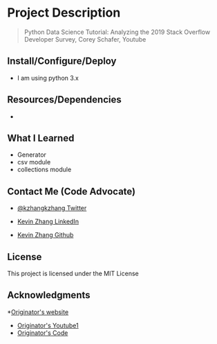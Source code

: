 # Project Description

> Python Data Science Tutorial: Analyzing the 2019 Stack Overflow Developer Survey, Corey Schafer, Youtube

## Install/Configure/Deploy

- I am using python 3.x

## Resources/Dependencies

* []()

## What I Learned

- Generator
- csv module
- collections module

## Contact Me (Code Advocate)

* [@kzhangkzhang Twitter](https://twitter.com/kzhangkzhang)

* [Kevin Zhang LinkedIn](https://www.linkedin.com/in/kevin-zhang-apex-ebs-bigdata/)

* [Kevin Zhang Github](https://www.github.com/kzhangkzhang)

## License

This project is licensed under the MIT License

## Acknowledgments

*[Originator's website](https://www.coreyms.com)
* [Originator's Youtube1](https://www.youtube.com/watch?v=_P7X8tMplsw)
* [Originator's Code](https://github.com/CoreyMSchafer/code_snippets/tree/master/BeautifulSoup)